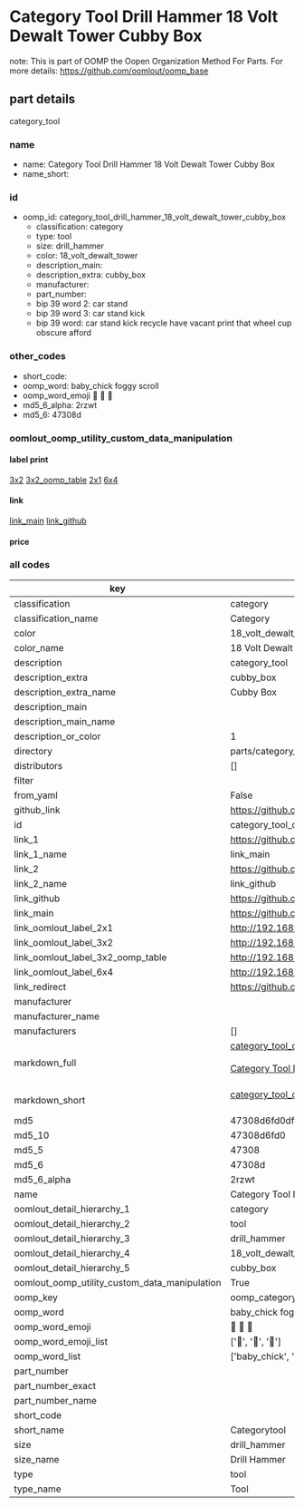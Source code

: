 # Category Tool Drill Hammer 18 Volt Dewalt Tower Cubby Box  

note: This is part of OOMP the Oopen Organization Method For Parts. For more details: https://github.com/oomlout/oomp_base

##  part details
  



category_tool



### name
* name: Category Tool Drill Hammer 18 Volt Dewalt Tower Cubby Box
* name_short: 
### id
* oomp_id: category_tool_drill_hammer_18_volt_dewalt_tower_cubby_box
  * classification: category
  * type: tool
  * size: drill_hammer
  * color: 18_volt_dewalt_tower
  * description_main: 
  * description_extra: cubby_box
  * manufacturer: 
  * part_number: 
  * bip 39 word 2: car stand
  * bip 39 word 3: car stand kick
  * bip 39 word: car stand kick recycle have vacant print that wheel cup obscure afford

### other_codes
* short_code: 
* oomp_word: baby_chick foggy scroll
* oomp_word_emoji :baby_chick: :foggy: :scroll:
* md5_6_alpha: 2rzwt
* md5_6: 47308d






### oomlout_oomp_utility_custom_data_manipulation
#### label print
[3x2](http://192.168.1.245:1112/?label=oomp%202rzwt)
[3x2_oomp_table](http://192.168.1.108:1112/?label=oomp%202rzwt)
[2x1](http://192.168.1.242:1112/?label=oomp%202rzwt)
[6x4](http://192.168.1.55:1112/?label=oomp%202rzwt)    

#### link

[link_main](https://github.com/oomlout/oomlout_oomp_version_1_messy/tree/main/parts/category_tool_drill_hammer_18_volt_dewalt_tower_cubby_box) [link_github](https://github.com/oomlout/oomlout_oomp_version_1_messy/tree/main/parts/category_tool_drill_hammer_18_volt_dewalt_tower_cubby_box)                             

#### price







### all codes 
| key | value |  
| --- | --- |  
| classification | category |  
| classification_name | Category |  
| color | 18_volt_dewalt_tower |  
| color_name | 18 Volt Dewalt Tower |  
| description | category_tool |  
| description_extra | cubby_box |  
| description_extra_name | Cubby Box |  
| description_main |  |  
| description_main_name |  |  
| description_or_color | 1  |  
| directory | parts/category_tool_drill_hammer_18_volt_dewalt_tower_cubby_box |  
| distributors | [] |  
| filter |  |  
| from_yaml | False |  
| github_link | https://github.com/oomlout/oomlout_oomp_part_src/tree/main/parts/category_tool_drill_hammer_18_volt_dewalt_tower_cubby_box |  
| id | category_tool_drill_hammer_18_volt_dewalt_tower_cubby_box |  
| link_1 | https://github.com/oomlout/oomlout_oomp_version_1_messy/tree/main/parts/category_tool_drill_hammer_18_volt_dewalt_tower_cubby_box |  
| link_1_name | link_main |  
| link_2 | https://github.com/oomlout/oomlout_oomp_version_1_messy/tree/main/parts/category_tool_drill_hammer_18_volt_dewalt_tower_cubby_box |  
| link_2_name | link_github |  
| link_github | https://github.com/oomlout/oomlout_oomp_version_1_messy/tree/main/parts/category_tool_drill_hammer_18_volt_dewalt_tower_cubby_box |  
| link_main | https://github.com/oomlout/oomlout_oomp_version_1_messy/tree/main/parts/category_tool_drill_hammer_18_volt_dewalt_tower_cubby_box |  
| link_oomlout_label_2x1 | http://192.168.1.242:1112/?label=oomp%202rzwt |  
| link_oomlout_label_3x2 | http://192.168.1.245:1112/?label=oomp%202rzwt |  
| link_oomlout_label_3x2_oomp_table | http://192.168.1.108:1112/?label=oomp%202rzwt |  
| link_oomlout_label_6x4 | http://192.168.1.55:1112/?label=oomp%202rzwt |  
| link_redirect | https://github.com/oomlout/oomlout_oomp_version_1_messy/tree/main/parts/category_tool_drill_hammer_18_volt_dewalt_tower_cubby_box |  
| manufacturer |  |  
| manufacturer_name |  |  
| manufacturers | [] |  
| markdown_full | [category_tool_drill_hammer_18_volt_dewalt_tower_cubby_box](none)<br>[](none)<br>[Category Tool Drill Hammer 18 Volt Dewalt Tower Cubby Box](none)<br><br> |  
| markdown_short | [category_tool_drill_hammer_18_volt_dewalt_tower_cubby_box](none)<br><br> |  
| md5 | 47308d6fd0dff55bc1b4db3ef4752112 |  
| md5_10 | 47308d6fd0 |  
| md5_5 | 47308 |  
| md5_6 | 47308d |  
| md5_6_alpha | 2rzwt |  
| name | Category Tool Drill Hammer 18 Volt Dewalt Tower Cubby Box |  
| oomlout_detail_hierarchy_1 | category |  
| oomlout_detail_hierarchy_2 | tool |  
| oomlout_detail_hierarchy_3 | drill_hammer |  
| oomlout_detail_hierarchy_4 | 18_volt_dewalt_tower |  
| oomlout_detail_hierarchy_5 | cubby_box |  
| oomlout_oomp_utility_custom_data_manipulation | True |  
| oomp_key | oomp_category_tool_drill_hammer_18_volt_dewalt_tower_cubby_box |  
| oomp_word | baby_chick foggy scroll |  
| oomp_word_emoji | :baby_chick: :foggy: :scroll: |  
| oomp_word_emoji_list | [':baby_chick:', ':foggy:', ':scroll:'] |  
| oomp_word_list | ['baby_chick', 'foggy', 'scroll'] |  
| part_number |  |  
| part_number_exact |  |  
| part_number_name |  |  
| short_code |  |  
| short_name | Categorytool |  
| size | drill_hammer |  
| size_name | Drill Hammer |  
| type | tool |  
| type_name | Tool |  

